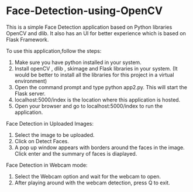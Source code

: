 # Face-Detection-using-OpenCV
This is a simple Face Detection application based on Python libraries OpenCV and dlib. It also has an UI for better experience which is based on Flask Framework.

To use this application,follow the steps:
1. Make sure you have python installed in your system.
2. Install openCV , dlib , skimage and Flask libraries in your system. (It would be better to install all the libraries for this project in a virtual environment)
3. Open the command prompt and type python app2.py. This will start the Flask server.
4. localhost:5000/index is the location where this application is hosted.
6. Open your browser and go to localhost:5000/index to run the application.

Face Detection in Uploaded Images:
1. Select the image to be uploaded.
2. Click on Detect Faces.
3. A pop up window appears with borders around the faces in the image. Click enter and the summary of faces is diaplayed.

Face Detection in Webcam mode:
1. Select the Webcam option and wait for the webcam to open.
2. After playing around with the webcam detection, press Q to exit.
